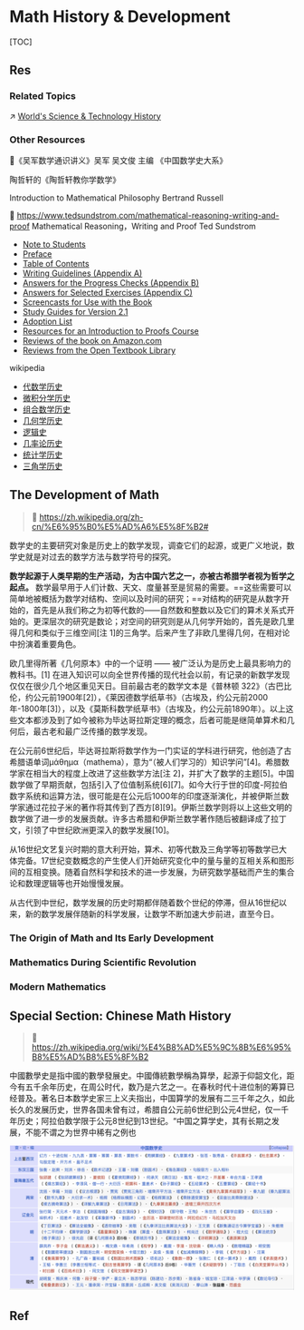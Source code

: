 # Math History & Development

[TOC]



## Res
### Related Topics
↗ [World's Science & Technology History](../../Other%20Networks%20of%20Knowledge/📜%20World's%20Human%20History%20Overview/World's%20Science%20&%20Technology%20History/World's%20Science%20&%20Technology%20History.md)


### Other Resources
📖《吴军数学通识讲义》吴军
吴文俊 主编 《中国数学史大系》

陶哲轩的《陶哲轩教你学数学》

Introduction to Mathematical Philosophy
Bertrand Russell

📖 https://www.tedsundstrom.com/mathematical-reasoning-writing-and-proof
Mathematical Reasoning，Writing and Proof
Ted Sundstrom
- [Note to Students](https://www.dropbox.com/s/gg77p2tvlags54m/note%20to%20students.pdf?dl=0)
- [Preface](https://www.dropbox.com/s/zavcxfbsy4t7ubr/0-MR-preface.pdf?dl=0)
- [Table of Contents](https://www.dropbox.com/s/z4fzyku48k7hg53/0-MR-contents.pdf?dl=0)
- [Writing Guidelines (Appendix A)](https://www.dropbox.com/s/iasdac4aaf8de4l/writing%20guides.pdf?dl=0)
- [Answers for the Progress Checks (Appendix B)](https://www.dropbox.com/s/jzqqjiqz72xs8zy/0-MR-appendixB.pdf?dl=0)
- [Answers for Selected Exercises (Appendix C)](https://www.dropbox.com/s/wk8ayonyrew3pb2/0-MR-appendixC.pdf?dl=0)
- [Screencasts for Use with the Book](https://www.youtube.com/playlist?list=PL2419488168AE7001)
- [Study Guides for Version 2.1](https://www.tedsundstrom.com/study-guides-1)
- [Adoption List](https://www.dropbox.com/scl/fi/0u06cackavwqxm2drn2zv/adoption-list.pdf?dl=0&rlkey=86qsnb0ur5bd3vu4lfvbl9tie)
- [Resources for an Introduction to Proofs Course](https://www.tedsundstrom.com/resources-for-an-introduction-to-proofs-course)
- [Reviews of the book on Amazon.com](https://www.amazon.com/Mathematical-Reasoning-Writing-Proof-Version/product-reviews/1500143413/ref=cm_cr_arp_d_paging_btm_1?ie=UTF8&reviewerType=all_reviews&pageNumber=1)
- [Reviews from the Open Textbook Library](https://open.umn.edu/opentextbooks/textbooks/mathematical-reasoning-writing-and-proof-version-2-1)

wikipedia
- [代数学历史](https://zh.wikipedia.org/w/index.php?title=%E4%BB%A3%E6%95%B8%E5%AD%B8%E6%AD%B7%E5%8F%B2&action=edit&redlink=1 "代数学历史（页面不存在）")
- [微积分学历史](https://zh.wikipedia.org/w/index.php?title=%E5%BE%AE%E7%A9%8D%E5%88%86%E5%AD%B8%E6%AD%B7%E5%8F%B2&action=edit&redlink=1 "微积分学历史（页面不存在）")
- [组合数学历史](https://zh.wikipedia.org/w/index.php?title=%E7%B5%84%E5%90%88%E6%95%B8%E5%AD%B8%E6%AD%B7%E5%8F%B2&action=edit&redlink=1 "组合数学历史（页面不存在）")
- [几何学历史](https://zh.wikipedia.org/w/index.php?title=%E5%B9%BE%E4%BD%95%E5%AD%B8%E6%AD%B7%E5%8F%B2&action=edit&redlink=1 "几何学历史（页面不存在）")
- [逻辑史](https://zh.wikipedia.org/wiki/%E9%80%BB%E8%BE%91%E5%8F%B2 "逻辑史")
- [几率论历史](https://zh.wikipedia.org/w/index.php?title=%E6%A9%9F%E7%8E%87%E8%AB%96%E6%AD%B7%E5%8F%B2&action=edit&redlink=1 "几率论历史（页面不存在）")
- [统计学历史](https://zh.wikipedia.org/w/index.php?title=%E7%B5%B1%E8%A8%88%E5%AD%B8%E6%AD%B7%E5%8F%B2&action=edit&redlink=1 "统计学历史（页面不存在）")
- [三角学历史](https://zh.wikipedia.org/w/index.php?title=%E4%B8%89%E8%A7%92%E5%AD%B8%E6%AD%B7%E5%8F%B2&action=edit&redlink=1 "三角学历史（页面不存在）")



## The Development of Math
> 🔗 https://zh.wikipedia.org/zh-cn/%E6%95%B0%E5%AD%A6%E5%8F%B2#

数学史的主要研究对象是历史上的数学发现，调查它们的起源，或更广义地说，数学史就是对过去的数学方法与数学符号的探究。

**数学起源于人类早期的生产活动，为古中国六艺之一，亦被古希腊学者视为哲学之起点。** 数学最早用于人们计数、天文、度量甚至是贸易的需要。==这些需要可以简单地被概括为数学对结构、空间以及时间的研究；==对结构的研究是从数字开始的，首先是从我们称之为初等代数的——自然数和整数以及它们的算术关系式开始的。更深层次的研究是数论；对空间的研究则是从几何学开始的，首先是欧几里得几何和类似于三维空间[注 1]的三角学。后来产生了非欧几里得几何，在相对论中扮演着重要角色。

欧几里得所著《几何原本》中的一个证明 —— 被广泛认为是历史上最具影响力的教科书。[1]
在进入知识可以向全世界传播的现代社会以前，有记录的新数学发现仅仅在很少几个地区重见天日。目前最古老的数学文本是《普林顿 322》（古巴比伦，约公元前1900年[2]），《莱因德数学纸草书》（古埃及，约公元前2000年-1800年[3]），以及《莫斯科数学纸草书》（古埃及，约公元前1890年）。以上这些文本都涉及到了如今被称为毕达哥拉斯定理的概念，后者可能是继简单算术和几何后，最古老和最广泛传播的数学发现。

在公元前6世纪后，毕达哥拉斯将数学作为一门实证的学科进行研究，他创造了古希腊语单词μάθημα（mathema），意为“（被人们学习的）知识学问”[4]。希腊数学家在相当大的程度上改进了这些数学方法[注 2]，并扩大了数学的主题[5]。中国数学做了早期贡献，包括引入了位值制系统[6][7]。如今大行于世的印度-阿拉伯数字系统和运算方法，很可能是在公元后1000年的印度逐渐演化，并被伊斯兰数学家通过花拉子米的著作将其传到了西方[8][9]。伊斯兰数学则将以上这些文明的数学做了进一步的发展贡献。许多古希腊和伊斯兰数学著作随后被翻译成了拉丁文，引领了中世纪欧洲更深入的数学发展[10]。

从16世纪文艺复兴时期的意大利开始，算术、初等代数及三角学等初等数学已大体完备。17世纪变数概念的产生使人们开始研究变化中的量与量的互相关系和图形间的互相变换。随着自然科学和技术的进一步发展，为研究数学基础而产生的集合论和数理逻辑等也开始慢慢发展。

从古代到中世纪，数学发展的历史时期都伴随着数个世纪的停滞，但从16世纪以来，新的数学发展伴随新的科学发展，让数学不断加速大步前进，直至今日。


### The Origin of Math and Its Early Development


### Mathematics During Scientific Revolution


### Modern  Mathematics



## Special Section: Chinese Math History
> 🔗 https://zh.wikipedia.org/wiki/%E4%B8%AD%E5%9C%8B%E6%95%B8%E5%AD%B8%E5%8F%B2

中國數學史是指中國的數學發展史。中國傳統數學稱為算學，起源于仰韶文化，距今有五千余年历史，在周公时代，数乃是六艺之一。在春秋时代十进位制的筹算已经普及。著名日本数学史家三上义夫指出，中国算学的发展有二三千年之久，如此长久的发展历史，世界各国未曾有过，希腊自公元前6世纪到公元4世纪，仅一千年历史；阿拉伯数学限于公元8世纪到13世纪。“中国之算学史，其有长期之发展，不能不谓之为世界中稀有之例也

![](../../Assets/Pics/Screenshot%202025-07-06%20at%2017.22.28.png)



## Ref
[数学发展史给我们的启发 ｜ 萧文强]: https://hkumath.hku.hk/~mks/HistMathInspiration_1976.pdf

[👍 丘成桐：数学史大纲（Brief History of Math）]: https://yauc.seu.edu.cn/2020/0820/c27551a342885/page.htm
